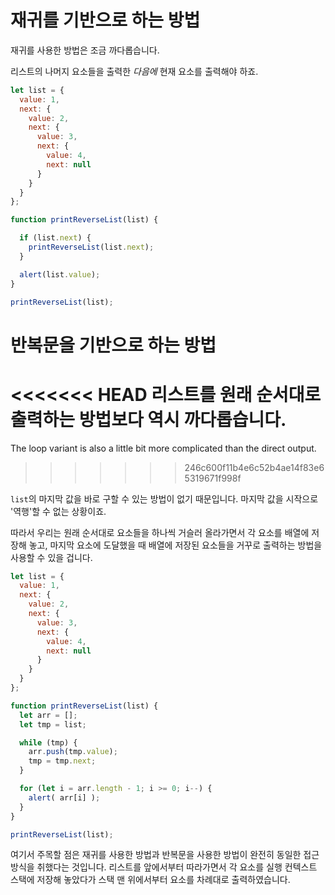 # 재귀를 기반으로 하는 방법

재귀를 사용한 방법은 조금 까다롭습니다.

리스트의 나머지 요소들을 출력한 *다음에* 현재 요소를 출력해야 하죠.

```js run
let list = {
  value: 1,
  next: {
    value: 2,
    next: {
      value: 3,
      next: {
        value: 4,
        next: null
      }
    }
  }
};

function printReverseList(list) {

  if (list.next) {
    printReverseList(list.next);
  }

  alert(list.value);
}

printReverseList(list);
```

# 반복문을 기반으로 하는 방법

<<<<<<< HEAD
리스트를 원래 순서대로 출력하는 방법보다 역시 까다롭습니다.
=======
The loop variant is also a little bit more complicated than the direct output.
>>>>>>> 246c600f11b4e6c52b4ae14f83e65319671f998f

`list`의 마지막 값을 바로 구할 수 있는 방법이 없기 때문입니다. 마지막 값을 시작으로 '역행'할 수 없는 상황이죠.

따라서 우리는 원래 순서대로 요소들을 하나씩 거슬러 올라가면서 각 요소를 배열에 저장해 놓고, 마지막 요소에 도달했을 때 배열에 저장된 요소들을 거꾸로 출력하는 방법을 사용할 수 있을 겁니다.

```js run
let list = {
  value: 1,
  next: {
    value: 2,
    next: {
      value: 3,
      next: {
        value: 4,
        next: null
      }
    }
  }
};

function printReverseList(list) {
  let arr = [];
  let tmp = list;

  while (tmp) {
    arr.push(tmp.value);
    tmp = tmp.next;
  }

  for (let i = arr.length - 1; i >= 0; i--) {
    alert( arr[i] );
  }
}

printReverseList(list);
```

여기서 주목할 점은 재귀를 사용한 방법과 반복문을 사용한 방법이 완전히 동일한 접근 방식을 취했다는 것입니다. 리스트를 앞에서부터 따라가면서 각 요소를 실행 컨텍스트 스택에 저장해 놓았다가 스택 맨 위에서부터 요소를 차례대로 출력하였습니다.
